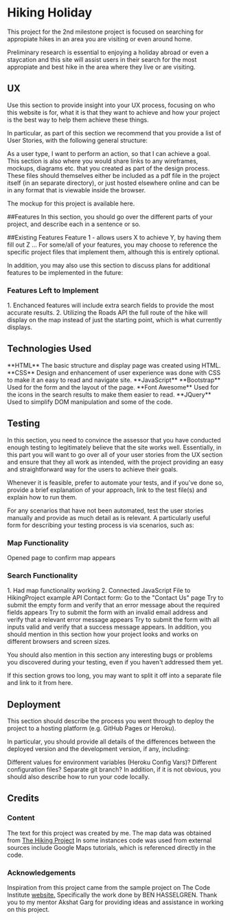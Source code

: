 <h1>Hiking Holiday</h1>
This project for the 2nd milestone project is focused on searching for appropiate hikes in an area you are visiting or even around home.  

Preliminary research is essential to enjoying a holiday abroad or even a staycation and this site will assist users in their search for 
the most appropiate and best hike in the area where they live or are visiting.  

<h2>UX</h2>
Use this section to provide insight into your UX process, focusing on who this website is for, what it is that they want to achieve and how your project is the best way to help them achieve these things.

In particular, as part of this section we recommend that you provide a list of User Stories, with the following general structure:

As a user type, I want to perform an action, so that I can achieve a goal.
This section is also where you would share links to any wireframes, mockups, diagrams etc. that you created as part of the design process. These files should themselves either be included as a pdf file in the project itself (in an separate directory), or just hosted elsewhere online and can be in any format that is viewable inside the browser.

The mockup for this project is available <link src="assets/mockups/MilestoneProject2Mockupbmpr.pdf">here.</link>

##Features
In this section, you should go over the different parts of your project, and describe each in a sentence or so.

##Existing Features
Feature 1 - allows users X to achieve Y, by having them fill out Z
...
For some/all of your features, you may choose to reference the specific project files that implement them, although this is entirely optional.

In addition, you may also use this section to discuss plans for additional features to be implemented in the future:

<h3>Features Left to Implement</h3>
1.  Enchanced features will include extra search fields to provide the most accurate results.
2.  Utilizing the Roads API the full route of the hike will display on the map instead of just the starting point, which is what currently displays.

<h2>Technologies Used</h2>
**HTML** 
The basic structure and display page was created using HTML.
**CSS** 
Design and enhancement of user experience was done with CSS to make it an easy to read and navigate site. 
**JavaScript**
**Bootstrap**
Used for the form and the layout of the page. 
**Font Awesome** 
Used for the  icons in the search results to make them easier to read.
**JQuery**
Used to simplify DOM manipulation and some of the code.

<h2>Testing</h2>
In this section, you need to convince the assessor that you have conducted enough testing to legitimately believe that the site works well. Essentially, in this part you will want to go over all of your user stories from the UX section and ensure that they all work as intended, with the project providing an easy and straightforward way for the users to achieve their goals.

Whenever it is feasible, prefer to automate your tests, and if you've done so, provide a brief explanation of your approach, link to the test file(s) and explain how to run them.

For any scenarios that have not been automated, test the user stories manually and provide as much detail as is relevant. A particularly useful form for describing your testing process is via scenarios, such as:
<h3>Map Functionality</h3>
Opened page to confirm map appears

<h3>Search Functionality</h3>
1. Had map functionality working
2. Connected JavaScript File to HikingProject example API
Contact form:
Go to the "Contact Us" page
Try to submit the empty form and verify that an error message about the required fields appears
Try to submit the form with an invalid email address and verify that a relevant error message appears
Try to submit the form with all inputs valid and verify that a success message appears.
In addition, you should mention in this section how your project looks and works on different browsers and screen sizes.

You should also mention in this section any interesting bugs or problems you discovered during your testing, even if you haven't addressed them yet.

If this section grows too long, you may want to split it off into a separate file and link to it from here.

<h2>Deployment</h2>
This section should describe the process you went through to deploy the project to a hosting platform (e.g. GitHub Pages or Heroku).

In particular, you should provide all details of the differences between the deployed version and the development version, if any, including:

Different values for environment variables (Heroku Config Vars)?
Different configuration files?
Separate git branch?
In addition, if it is not obvious, you should also describe how to run your code locally.

<h2>Credits</h2>
<h3>Content</h3>
The text for this project was created by me.
The map data was obtained from <a href= "https://www.hikingproject.com/data" target="_blank">The Hiking Project</a>
In some instances code was used from external sources include Google Maps tutorials, which is referenced directly in the code. 

<h3>Acknowledgements</h3>
Inspiration from this project came from the sample project on The Code Institute <a href= "https://codeinstitute.net/student-projects/" target="_blank">website.</a>
Specifically the work done by BEN HASSELGREN.
Thank you to my mentor Akshat Garg for providing ideas and assistance in working on this project.
